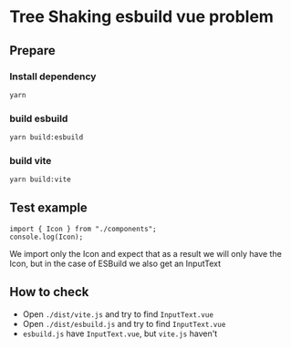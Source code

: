 # Tree Shaking esbuild vue problem

## Prepare

### Install dependency
```bash
yarn
```

### build esbuild
```bash
yarn build:esbuild
```

### build vite
```bash
yarn build:vite
```

## Test example
```vue
import { Icon } from "./components";
console.log(Icon);
```
We import only the Icon and expect that as a result we will only have the Icon, but in the case of ESBuild we also get an InputText

## How to check
- Open `./dist/vite.js` and try to find `InputText.vue`
- Open `./dist/esbuild.js` and try to find `InputText.vue`
- `esbuild.js` have `InputText.vue`, but `vite.js` haven't
